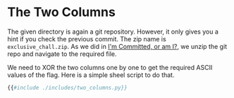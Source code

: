 # The Two Columns

The given directory is again a git repository. However, it only gives you a hint if you check the previous commit. The zip name is `exclusive_chall.zip`. As we did in [I'm Committed, or am I?](./im_committed.md), we unzip the git repo and navigate to the required file. 

We need to XOR the two columns one by one to get the required ASCII values of the flag. Here is a simple sheel script to do that.

```py
{{#include ./includes/two_columns.py}}
```
